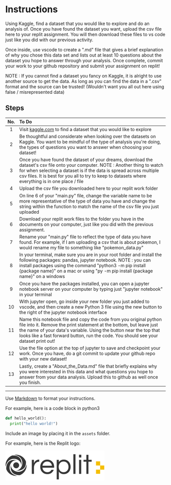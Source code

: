 # Instructions  

Using Kaggle, find a dataset that you would like to explore and do an analysis of. Once you have found the dataset you want, upload the csv file here to your replit assignment. You will then download these files to vs code just like you did with our previous activity.

Once inside, use vscode to create a ".md" file that gives a brief explanation of why you chose this data set and lists out at least 10 questions about the dataset you hope to answer through your analysis. Once complete, commit your work to your github repository and submit your assignment on replit! 

NOTE : If you cannot find a dataset you fancy on Kaggle, it is alright to use another source to get the data. As long as you can find the data in a ".csv" format and the source can be trusted! (Wouldn't want you all out here using false / misrepresented data)

## Steps
No.| To Do
:-:|:-
1| Visit [kaggle.com](https://www.kaggle.com/) to find a dataset that you would like to explore
2| Be thoughtful and considerate when looking over the datasets on Kaggle. You want to be mindful of the type of analysis you're doing, the types of questions you want to answer when choosing your dataset!
3| Once you have found the dataset of your dreams, download the dataset's csv file onto your computer. NOTE : Another thing to watch for when selecting a dataset is if the data is spread across multiple csv files. It is best for you all to try to keep to datasets where everything is in one place / file
4| Upload the csv file you downloaded here to your replit work folder
5| On line 6 of your "main.py" file, change the variable name to be more representative of the type of data you have and change the string within the function to match the name of the csv file you just uploaded
6| Download your replit work files to the folder you have in the documents on your computer, just like you did with the previous assignment.
7 | Rename your "main.py" file to reflect the type of data you have found. For example, if I am uploading a csv that is about pokemon, I would rename my file to something like "pokemon_data.py"
8| In your terminal, make sure you are in your root folder and install the following packages: pandas, jupyter notebook. NOTE : you can install packages using the command "python3 -m pip install {package name}" on a mac or using "py -m pip install {package name}" on a windows
9| Once you have the packages installed, you can open a jupyter notebook server on your computer by typing just "jupyter notebook" in your terminal
10| With jupyter open, go inside your new folder you just added to vscode, and then create a new Python 3 file using the new button to the right of the jupyter notebook interface
11| Name this notebook file and copy the code from you original python file into it. Remove the print statement at the bottom, but leave just the name of your data's variable. Using the button near the top that looks like a fast forward button, run the code. You should see your dataset print out!
12| Use the file option at the top of jupyter to save and checkpoint your work. Once you have, do a git commit to update your github repo with your new dataset!
13| Lastly, create a "About_the_Data.md" file that briefly explains why you were interested in this data and what questions you hope to answer from your data analysis. Upload this to github as well once you finish.
---



  Use [Markdown](https://gist.github.com/cuonggt/9b7d08a597b167299f0d) to format your instructions.

  For example, here is a code block in python3
```python
def hello_world():
  print("hello world!")
```


  Include an image by placing it in the `assets` folder.

  For example, here is the Replit logo:

  ![alt text](assets/logo.png)
  
  